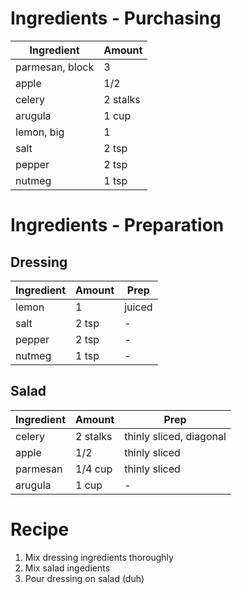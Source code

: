 # Ingredients - Purchasing

| Ingredient       | Amount   |
| ---------------- | -------- |
| parmesan, block  | 3   |
| apple            | 1/2   |
| celery           | 2 stalks |
| arugula          | 1 cup        |
| lemon, big       | 1        |
| salt             | 2 tsp       |
| pepper           | 2 tsp    |
| nutmeg           | 1 tsp  |

# Ingredients - Preparation

## Dressing

| Ingredient       | Amount | Prep |
| ---------------- | ------ | ---- |
| lemon      | 1 | juiced    |
| salt             | 2 tsp  | -    |
| pepper           | 2 tsp  | -    |
| nutmeg           | 1 tsp  | -    |
   
## Salad

| Ingredient              | Amount   | Prep                    |
| ----------------------- | -------- | ----------------------- |
| celery                  | 2 stalks | thinly sliced, diagonal |
| apple             | 1/2       | thinly sliced           |
| parmesan | 1/4 cup        | thinly sliced           |
| arugula                | 1 cup    | -                  |


# Recipe

1. Mix dressing ingredients thoroughly
2. Mix salad ingedients
3. Pour dressing on salad (duh)
